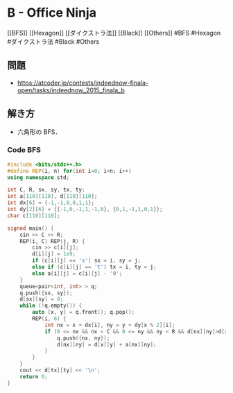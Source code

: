 # B - Office Ninja
[[BFS]] [[Hexagon]] [[ダイクストラ法]] [[Black]] [[Others]]
#BFS #Hexagon #ダイクストラ法 #Black #Others 

## 問題
- https://atcoder.jp/contests/indeednow-finala-open/tasks/indeednow_2015_finala_b

## 解き方
- 六角形の BFS．

### Code BFS
```c++
#include <bits/stdc++.h>
#define REP(i, n) for(int i=0; i<n; i++)
using namespace std;

int C, R, sx, sy, tx, ty;
int a[110][110], d[110][110];
int dx[6] = {-1,-1,0,0,1,1};
int dy[2][6] = {{-1,0,-1,1,-1,0}, {0,1,-1,1,0,1}};
char c[110][110];

signed main() {
	cin >> C >> R;
	REP(i, C) REP(j, R) {
		cin >> c[i][j];
		d[i][j] = 1e9;
		if (c[i][j] == 's') sx = i, sy = j;
		else if (c[i][j] == 't') tx = i, ty = j;
		else a[i][j] = c[i][j] - '0';
	}
	queue<pair<int, int> > q;
	q.push({sx, sy});
	d[sx][sy] = 0;
	while (!q.empty()) {
		auto [x, y] = q.front(); q.pop();
		REP(i, 6) {
			int nx = x + dx[i], ny = y + dy[x % 2][i];
			if (0 <= nx && nx < C && 0 <= ny && ny < R && d[nx][ny]>d[x][y] + a[nx][ny]) {
				q.push({nx, ny});
				d[nx][ny] = d[x][y] + a[nx][ny];
			}
		}
	}
	cout << d[tx][ty] << '\n';
	return 0;
}
```